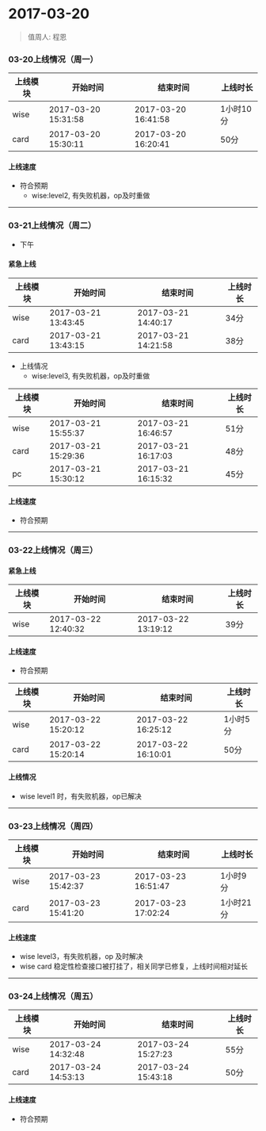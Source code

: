 # 2017-03-20

> 值周人: 程恩 

### 03-20上线情况（周一）

| 上线模块 | 开始时间 | 结束时间 | 上线时长 |
| --- | --- | --- | --- |
| wise | 2017-03-20 15:31:58 | 2017-03-20 16:41:58 | 1小时10分 |
| card | 2017-03-20 15:30:11 | 2017-03-20 16:20:41 | 50分 |


#### 上线速度

* 符合预期
    - wise:level2, 有失败机器，op及时重做


-------------------------------------------------------------------

### 03-21上线情况（周二）

* 下午

#### 紧急上线

| 上线模块 | 开始时间 | 结束时间 | 上线时长 |
| --- | --- | --- | --- |
| wise | 2017-03-21 13:43:45 | 2017-03-21 14:40:17 | 34分 |
| card | 2017-03-21 13:43:15 | 2017-03-21 14:21:58 | 38分 |

*  上线情况
    - wise:level3, 有失败机器，op及时重做

| 上线模块 | 开始时间 | 结束时间 | 上线时长 |
| --- | --- | --- | --- |
| wise | 2017-03-21 15:55:37 | 2017-03-21 16:46:57 | 51分 |
| card | 2017-03-21 15:29:36 | 2017-03-21 16:17:03 | 48分 |
| pc | 2017-03-21 15:30:12 | 2017-03-21 16:15:32 | 45分 |

#### 上线速度

* 符合预期

-------------------------------------------------------------------

### 03-22上线情况（周三）

#### 紧急上线

| 上线模块 | 开始时间 | 结束时间 | 上线时长 |
| --- | --- | --- | --- |
| wise | 2017-03-22 12:40:32 | 2017-03-22 13:19:12 | 39分 |

#### 上线速度

* 符合预期

| 上线模块 | 开始时间 | 结束时间 | 上线时长 |
| --- | --- | --- | --- |
| wise | 2017-03-22 15:20:12 | 2017-03-22 16:25:12 | 1小时5分 |
| card | 2017-03-22 15:20:14 | 2017-03-22 16:10:01 | 50分 |

#### 上线情况 

*  wise level1 时，有失败机器，op已解决


-------------------------------------------------------------------

### 03-23上线情况（周四）

| 上线模块 | 开始时间 | 结束时间 | 上线时长 |
| --- | --- | --- | --- |
| wise | 2017-03-23 15:42:37 | 2017-03-23 16:51:47 | 1小时9分 |
| card | 2017-03-23 15:41:20 | 2017-03-23 17:02:24 | 1小时21分 |

#### 上线速度

*  wise level3，有失败机器，op 及时解决
*  wise card 稳定性检查接口被打挂了，相关同学已修复，上线时间相对延长 

-------------------------------------------------------------------

### 03-24上线情况（周五）

| 上线模块 | 开始时间 | 结束时间 | 上线时长 |
| --- | --- | --- | --- |
| wise | 2017-03-24 14:32:48 | 2017-03-24 15:27:23 | 55分 |
| card | 2017-03-24 14:53:13 | 2017-03-24 15:43:18 | 50分 |


#### 上线速度

* 符合预期

